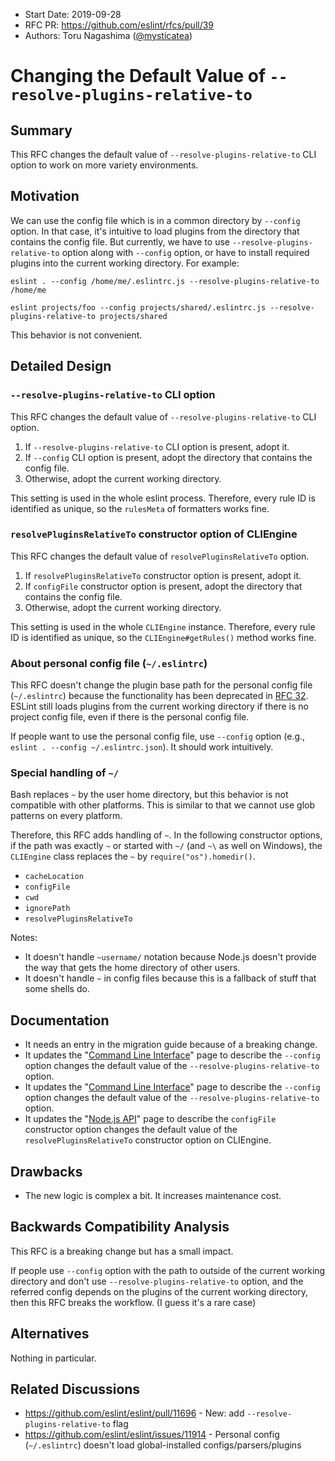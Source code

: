 - Start Date: 2019-09-28
- RFC PR: https://github.com/eslint/rfcs/pull/39
- Authors: Toru Nagashima ([@mysticatea](https://github.com/mysticatea))

# Changing the Default Value of `--resolve-plugins-relative-to`

## Summary

This RFC changes the default value of `--resolve-plugins-relative-to` CLI option to work on more variety environments.

## Motivation

We can use the config file which is in a common directory by `--config` option. In that case, it's intuitive to load plugins from the directory that contains the config file. But currently, we have to use `--resolve-plugins-relative-to` option along with `--config` option, or have to install required plugins into the current working directory. For example:

```
eslint . --config /home/me/.eslintrc.js --resolve-plugins-relative-to /home/me
```

```
eslint projects/foo --config projects/shared/.eslintrc.js --resolve-plugins-relative-to projects/shared
```

This behavior is not convenient.

## Detailed Design

### `--resolve-plugins-relative-to` CLI option

This RFC changes the default value of `--resolve-plugins-relative-to` CLI option.

1. If `--resolve-plugins-relative-to` CLI option is present, adopt it.
1. If `--config` CLI option is present, adopt the directory that contains the config file.
1. Otherwise, adopt the current working directory.

This setting is used in the whole eslint process. Therefore, every rule ID is identified as unique, so the `rulesMeta` of formatters works fine.

### `resolvePluginsRelativeTo` constructor option of CLIEngine

This RFC changes the default value of `resolvePluginsRelativeTo` option.

1. If `resolvePluginsRelativeTo` constructor option is present, adopt it.
1. If `configFile` constructor option is present, adopt the directory that contains the config file.
1. Otherwise, adopt the current working directory.

This setting is used in the whole `CLIEngine` instance. Therefore, every rule ID is identified as unique, so the `CLIEngine#getRules()` method works fine.

### About personal config file (`~/.eslintrc`)

This RFC doesn't change the plugin base path for the personal config file (`~/.eslintrc`) because the functionality has been deprecated in [RFC 32](https://github.com/eslint/rfcs/pull/32). ESLint still loads plugins from the current working directory if there is no project config file, even if there is the personal config file.

If people want to use the personal config file, use `--config` option (e.g., `eslint . --config ~/.eslintrc.json`). It should work intuitively.

### Special handling of `~/`

Bash replaces `~` by the user home directory, but this behavior is not compatible with other platforms. This is similar to that we cannot use glob patterns on every platform.

Therefore, this RFC adds handling of `~`. In the following constructor options, if the path was exactly `~` or started with `~/` (and `~\` as well on Windows), the `CLIEngine` class replaces the `~` by `require("os").homedir()`.

- `cacheLocation`
- `configFile`
- `cwd`
- `ignorePath`
- `resolvePluginsRelativeTo`

Notes:

- It doesn't handle `~username/` notation because Node.js doesn't provide the way that gets the home directory of other users.
- It doesn't handle `~` in config files because this is a fallback of stuff that some shells do.

## Documentation

- It needs an entry in the migration guide because of a breaking change.
- It updates the "[Command Line Interface](https://eslint.org/docs/user-guide/command-line-interface)" page to describe the `--config` option changes the default value of the `--resolve-plugins-relative-to` option.
- It updates the "[Command Line Interface](https://eslint.org/docs/user-guide/command-line-interface)" page to describe the `--config` option changes the default value of the `--resolve-plugins-relative-to` option.
- It updates the "[Node.js API](https://eslint.org/docs/developer-guide/nodejs-api)" page to describe the `configFile` constructor option changes the default value of the `resolvePluginsRelativeTo` constructor option on CLIEngine.

## Drawbacks

- The new logic is complex a bit. It increases maintenance cost.

## Backwards Compatibility Analysis

This RFC is a breaking change but has a small impact.

If people use `--config` option with the path to outside of the current working directory and don't use `--resolve-plugins-relative-to` option, and the referred config depends on the plugins of the current working directory, then this RFC breaks the workflow. (I guess it's a rare case)

## Alternatives

Nothing in particular.

## Related Discussions

- https://github.com/eslint/eslint/pull/11696 - New: add `--resolve-plugins-relative-to` flag
- https://github.com/eslint/eslint/issues/11914 - Personal config (`~/.eslintrc`) doesn't load global-installed configs/parsers/plugins
